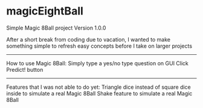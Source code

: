 # magicEightBall
Simple Magic 8Ball project 
Version 1.0.0

After a short break from coding due to vacation, I wanted to make something simple to refresh easy concepts before I take on larger projects

---
How to use Magic 8Ball:
Simply type a yes/no type question on GUI
Click Predict! button 

---
Features that I was not able to do yet:
Triangle dice instead of square dice inside to simulate a real Magic 8Ball
Shake feature to simulate a real Magic 8Ball
